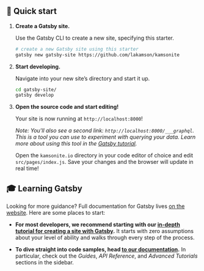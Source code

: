 ## 🚀 Quick start

1.  **Create a Gatsby site.**

    Use the Gatsby CLI to create a new site, specifying this starter.

    ```sh
    # create a new Gatsby site using this starter
    gatsby new gatsby-site https://github.com/lakamson/kamsonite
    ```

1.  **Start developing.**

    Navigate into your new site’s directory and start it up.

    ```sh
    cd gatsby-site/
    gatsby develop
    ```

1.  **Open the source code and start editing!**

    Your site is now running at `http://localhost:8000`!

    _Note: You'll also see a second link: _`http://localhost:8000/___graphql`_. This is a tool you can use to experiment with querying your data. Learn more about using this tool in the [Gatsby tutorial](https://www.gatsbyjs.org/tutorial/part-five/#introducing-graphiql)._

    Open the `kamsonite.io` directory in your code editor of choice and edit `src/pages/index.js`. Save your changes and the browser will update in real time!



## 🎓 Learning Gatsby

Looking for more guidance? Full documentation for Gatsby lives [on the website](https://www.gatsbyjs.org/). Here are some places to start:

- **For most developers, we recommend starting with our [in-depth tutorial for creating a site with Gatsby](https://www.gatsbyjs.org/tutorial/).** It starts with zero assumptions about your level of ability and walks through every step of the process.

- **To dive straight into code samples, head [to our documentation](https://www.gatsbyjs.org/docs/).** In particular, check out the _Guides_, _API Reference_, and _Advanced Tutorials_ sections in the sidebar.
